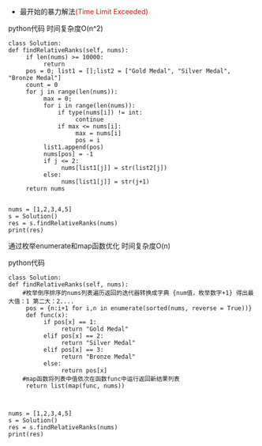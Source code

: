 
- 最开始的暴力解法<font color = "red">(Time Limit Exceeded)</font>

python代码 时间复杂度O(n^2)

	class Solution:
    def findRelativeRanks(self, nums):
         if len(nums) >= 10000:
              return
         pos = 0; list1 = [];list2 = ["Gold Medal", "Silver Medal", "Bronze Medal"]
         count = 0
         for j in range(len(nums)):
              max = 0;
              for i in range(len(nums)):
                  if type(nums[i]) != int:
                       continue
                  if max <= nums[i]:
                       max = nums[i]
                       pos = i
              list1.append(pos)
              nums[pos] = -1
              if j <= 2:
                   nums[list1[j]] = str(list2[j])
              else:
                   nums[list1[j]] = str(j+1)        
         return nums
        
	
	nums = [1,2,3,4,5]
	s = Solution()
	res = s.findRelativeRanks(nums)
	print(res)


通过枚举enumerate和map函数优化 时间复杂度O(n)

python代码


	class Solution:
    def findRelativeRanks(self, nums):
		#枚举倒序排序的nums列表遍历返回的迭代器转换成字典 {num值，枚举数字+1} 得出最大值：1 第二大：2....
         pos = {n:i+1 for i,n in enumerate(sorted(nums, reverse = True))}
         def func(x):
              if pos[x] == 1:
                   return "Gold Medal"
              elif pos[x] == 2:
                   return "Silver Medal"
              elif pos[x] == 3:
                   return "Bronze Medal"
              else:
                   return pos[x]
		#map函数将列表中值依次在函数func中运行返回新结果列表
         return list(map(func, nums))
               
        

	nums = [1,2,3,4,5]
	s = Solution()
	res = s.findRelativeRanks(nums)
	print(res)
	




